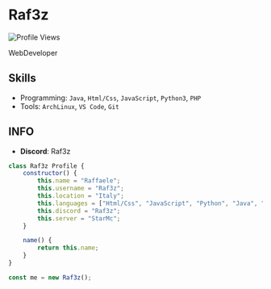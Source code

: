 # Raf3z
![Profile Views](https://komarev.com/ghpvc/?username=Raffreddat0&color=blue)

WebDeveloper 

## Skills
- Programming: `Java`, `Html/Css`, `JavaScript`, `Python3`, `PHP`
- Tools: `ArchLinux`, `VS Code`, `Git`

## INFO
- **Discord**: Raf3z

```javascript
class Raf3z Profile {
    constructor() {
        this.name = "Raffaele";
        this.username = "Raf3z";
        this.location = "Italy";
        this.languages = ["Html/Css", "JavaScript", "Python", "Java", "PHP"];
        this.discord = "Raf3z";
        this.server = "StarMc";
    }

    name() {
        return this.name;
    }
}

const me = new Raf3z();
